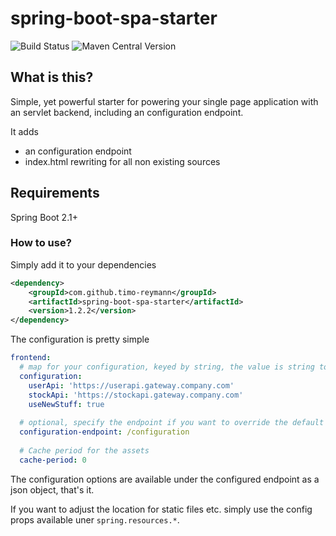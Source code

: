 spring-boot-spa-starter
===

![Build Status](https://travis-ci.org/timo-reymann/spring-boot-spa-starter.svg?branch=master)
![Maven Central Version](https://maven-badges.herokuapp.com/maven-central/com.github.timo-reymann/spring-boot-spa-starter/badge.svg)

## What is this?
Simple, yet powerful starter for powering your single page application with an servlet backend, including an configuration endpoint.

It adds 

- an configuration endpoint
- index.html rewriting for all non existing sources

## Requirements
Spring Boot 2.1+

### How to use?
Simply add it to your dependencies
```xml
<dependency>
    <groupId>com.github.timo-reymann</groupId>
    <artifactId>spring-boot-spa-starter</artifactId>
    <version>1.2.2</version>
</dependency>
```

The configuration is pretty simple

```yaml
frontend:
  # map for your configuration, keyed by string, the value is string too
  configuration:
    userApi: 'https://userapi.gateway.company.com'
    stockApi: 'https://stockapi.gateway.company.com'
    useNewStuff: true
  
  # optional, specify the endpoint if you want to override the default
  configuration-endpoint: /configuration 
  
  # Cache period for the assets
  cache-period: 0
```

The configuration options are available under the configured endpoint as a json object, that's it.

If you want to adjust the location for static files etc. simply use the config props available uner `spring.resources.*`.